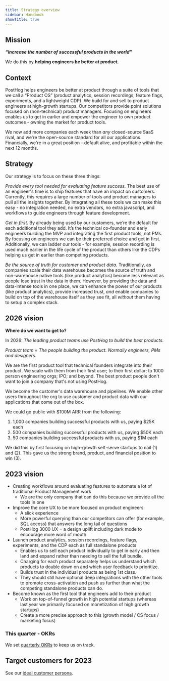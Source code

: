 ```yaml
---
title: Strategy overview
sidebar: Handbook
showTitle: true
---
```


## Mission

**_“Increase the number of successful products in the world”_**

We do this by **helping engineers be better at product**.

## Context

PostHog helps engineers be better at product through a suite of tools that we call a “Product OS” (product analytics, session recordings, feature flags, experiments, and a lightweight CDP). We build for and sell to product engineers at high-growth startups. Our competitors provide point solutions focused on (non-technical) product managers. Focusing on engineers enables us to get in earlier and empower the engineer to own product outcomes - owning the market for product tools.

We now add more companies each week than _any_ closed-source SaaS rival, and we're the open-source standard for all our applications. Financially, we're in a great position - default alive, and profitable within the next 12 months.

## Strategy

Our strategy is to focus on these three things:

_Provide every tool needed for evaluating feature success._ The best use of an engineer's time is to ship features that have an impact on customers. Currently, this requires a large number of tools and product managers to pull all the insights together. By integrating all these tools we can make this easy - no integration needed, no extra vendors, no extra javascript, and workflows to guide engineers through feature development.

_Get in first._ By already being used by our customers, we’re the default for each additional tool they add. It’s the technical co-founder and early engineers building the MVP and integrating the first product tools, not PMs. By focusing on engineers we can be their preferred choice and get in first. Additionally, we can ladder our tools - for example, session recording is used much earlier in the life cycle of the product than others like the CDPs helping us get in earlier than competing products.

_Be the source of truth for customer and product data._ Traditionally, as companies scale their data warehouse becomes the source of truth and non-warehouse native tools (like product analytics) become less relevant as people lose trust in the data in them. However, by providing the data and data-intense tools in one place, we can enhance the power of our products (like product analytics), provide increased trust, _and_ enable companies to build on top of the warehouse itself as they see fit, all _without_ them having to setup a complex stack.

## 2026 vision

**Where do we want to get to?**

In 2026: _The leading product teams use PostHog to build the best products._

*Product team = The people building the product. Normally engineers, PMs and designers.*

We are the first product tool that technical founders integrate into their product. We scale with them from their first user; to their first dollar; to 1000 person engineering orgs; IPO; and beyond. The best product people don't want to join a company that's not using PostHog.

We become the customer's data warehouse and pipelines. We enable other users throughout the org to use customer and product data with our applications that come out of the box.

We could go public with $100M ARR from the following:

1) 1,000 companies building successful products with us, paying $25K each
2) 500 companies building successful products with us, paying $50K each
3) 50 companies building successful products with us, paying $1M each

We did this by first focusing on high-growth self-serve startups to nail (1) and (2). This gave us the strong brand, product, and financial position to win (3).

## 2023 vision

* Creating workflows around evaluating features to automate a lot of traditional Product Management work
  * We are the only company that can do this because we provide all the tools in one
* Improve the core UX to be more focused on product engineers:
  * A slick experience
  * More powerful querying than our competitors can offer (for example, SQL access) that answers the long tail of questions
  * PostHog 3000 UX = a design uplift including dark mode to encourage more word of mouth
* Launch product analytics, session recordings, feature flags, experiments, and the CDP each as full standalone products
  * Enables us to sell each product individually to get in early and then land and expand rather than needing to sell the full bundle.
  * Charging for each product separately helps us understand which products to double down on and which user feedback to prioritize.
  * Builds trust in the individual products as being 1st class.
  * They should still have optional deep integrations with the other tools to promote cross-activation and push us further than what the competing standalone products can do.
* Become known as the first tool that engineers add to their product
  * Work on top-of-funnel growth in high potential startups (whereas last year we primarily focused on monetization of high growth startups)
  * Create a more precise approach to this (growth model / CS focus / marketing focus)

### This quarter - OKRs

We set [quarterly OKRs](/handbook/strategy/objectives) to keep us on track.

## Target customers for 2023

See our [ideal customer persona](/handbook/strategy/ideal-customer-persona).